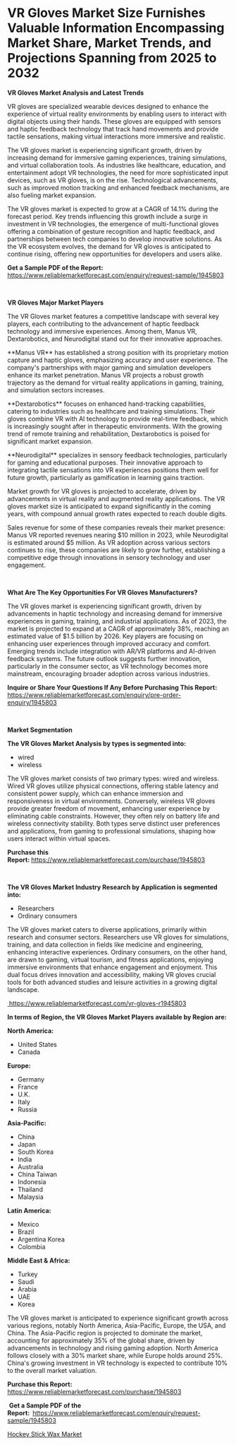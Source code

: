 <p><h1>VR Gloves Market Size Furnishes Valuable Information Encompassing Market Share, Market Trends, and Projections Spanning from 2025 to 2032</h1></p><p><strong>VR Gloves Market Analysis and Latest Trends</strong></p>
<p><p>VR gloves are specialized wearable devices designed to enhance the experience of virtual reality environments by enabling users to interact with digital objects using their hands. These gloves are equipped with sensors and haptic feedback technology that track hand movements and provide tactile sensations, making virtual interactions more immersive and realistic.</p><p>The VR gloves market is experiencing significant growth, driven by increasing demand for immersive gaming experiences, training simulations, and virtual collaboration tools. As industries like healthcare, education, and entertainment adopt VR technologies, the need for more sophisticated input devices, such as VR gloves, is on the rise. Technological advancements, such as improved motion tracking and enhanced feedback mechanisms, are also fueling market expansion.</p><p>The VR gloves market is expected to grow at a CAGR of 14.1% during the forecast period. Key trends influencing this growth include a surge in investment in VR technologies, the emergence of multi-functional gloves offering a combination of gesture recognition and haptic feedback, and partnerships between tech companies to develop innovative solutions. As the VR ecosystem evolves, the demand for VR gloves is anticipated to continue rising, offering new opportunities for developers and users alike.</p></p>
<p><strong>Get a Sample PDF of the Report:&nbsp;</strong> <a href="https://www.reliablemarketforecast.com/enquiry/request-sample/1945803?utm_campaign=1130&utm_medium=2&utm_source=Github&utm_content=ia&utm_term=06022025&utm_id=vr-gloves">https://www.reliablemarketforecast.com/enquiry/request-sample/1945803</a></p>
<p>&nbsp;</p>
<p><strong>VR Gloves Major Market Players</strong></p>
<p><p>The VR Gloves market features a competitive landscape with several key players, each contributing to the advancement of haptic feedback technology and immersive experiences. Among them, Manus VR, Dextarobotics, and Neurodigital stand out for their innovative approaches.</p><p>**Manus VR** has established a strong position with its proprietary motion capture and haptic gloves, emphasizing accuracy and user experience. The company's partnerships with major gaming and simulation developers enhance its market penetration. Manus VR projects a robust growth trajectory as the demand for virtual reality applications in gaming, training, and simulation sectors increases.</p><p>**Dextarobotics** focuses on enhanced hand-tracking capabilities, catering to industries such as healthcare and training simulations. Their gloves combine VR with AI technology to provide real-time feedback, which is increasingly sought after in therapeutic environments. With the growing trend of remote training and rehabilitation, Dextarobotics is poised for significant market expansion.</p><p>**Neurodigital** specializes in sensory feedback technologies, particularly for gaming and educational purposes. Their innovative approach to integrating tactile sensations into VR experiences positions them well for future growth, particularly as gamification in learning gains traction.</p><p>Market growth for VR gloves is projected to accelerate, driven by advancements in virtual reality and augmented reality applications. The VR gloves market size is anticipated to expand significantly in the coming years, with compound annual growth rates expected to reach double digits.</p><p>Sales revenue for some of these companies reveals their market presence: Manus VR reported revenues nearing $10 million in 2023, while Neurodigital is estimated around $5 million. As VR adoption across various sectors continues to rise, these companies are likely to grow further, establishing a competitive edge through innovations in sensory technology and user engagement.</p></p>
<p>&nbsp;</p>
<p><strong>What Are The Key Opportunities For VR Gloves Manufacturers?</strong></p>
<p><p>The VR gloves market is experiencing significant growth, driven by advancements in haptic technology and increasing demand for immersive experiences in gaming, training, and industrial applications. As of 2023, the market is projected to expand at a CAGR of approximately 38%, reaching an estimated value of $1.5 billion by 2026. Key players are focusing on enhancing user experiences through improved accuracy and comfort. Emerging trends include integration with AR/VR platforms and AI-driven feedback systems. The future outlook suggests further innovation, particularly in the consumer sector, as VR technology becomes more mainstream, encouraging broader adoption across various industries.</p></p>
<p><strong>Inquire or Share Your Questions If Any Before Purchasing This Report:</strong> <a href="https://www.reliablemarketforecast.com/enquiry/pre-order-enquiry/1945803?utm_campaign=1130&utm_medium=2&utm_source=Github&utm_content=ia&utm_term=06022025&utm_id=vr-gloves">https://www.reliablemarketforecast.com/enquiry/pre-order-enquiry/1945803</a></p>
<p>&nbsp;</p>
<p><strong>Market Segmentation</strong></p>
<p><strong>The VR Gloves Market Analysis by types is segmented into:</strong></p>
<p><ul><li>wired</li><li>wireless</li></ul></p>
<p><p>The VR gloves market consists of two primary types: wired and wireless. Wired VR gloves utilize physical connections, offering stable latency and consistent power supply, which can enhance immersion and responsiveness in virtual environments. Conversely, wireless VR gloves provide greater freedom of movement, enhancing user experience by eliminating cable constraints. However, they often rely on battery life and wireless connectivity stability. Both types serve distinct user preferences and applications, from gaming to professional simulations, shaping how users interact within virtual spaces.</p></p>
<p><strong>Purchase this Report:&nbsp;</strong><a href="https://www.reliablemarketforecast.com/purchase/1945803?utm_campaign=1130&utm_medium=2&utm_source=Github&utm_content=ia&utm_term=06022025&utm_id=vr-gloves">https://www.reliablemarketforecast.com/purchase/1945803</a></p>
<p>&nbsp;</p>
<p><strong>The VR Gloves Market Industry Research by Application is segmented into:</strong></p>
<p><ul><li>Researchers</li><li>Ordinary consumers</li></ul></p>
<p><p>The VR gloves market caters to diverse applications, primarily within research and consumer sectors. Researchers use VR gloves for simulations, training, and data collection in fields like medicine and engineering, enhancing interactive experiences. Ordinary consumers, on the other hand, are drawn to gaming, virtual tourism, and fitness applications, enjoying immersive environments that enhance engagement and enjoyment. This dual focus drives innovation and accessibility, making VR gloves crucial tools for both advanced studies and leisure activities in a growing digital landscape.</p></p>
<p><a href="https://www.reliablemarketforecast.com/vr-gloves-r1945803?utm_campaign=1130&utm_medium=2&utm_source=Github&utm_content=ia&utm_term=06022025&utm_id=vr-gloves">&nbsp;https://www.reliablemarketforecast.com/vr-gloves-r1945803</a></p>
<p><strong>In terms of Region, the VR Gloves Market Players available by Region are:</strong></p>
<p>
    <p> <strong> North America: </strong>
        <ul>
            <li>United States</li>
            <li>Canada</li>
        </ul>
        </p> 
    <p> <strong> Europe: </strong>
        <ul>
            <li>Germany</li>
            <li>France</li>
            <li>U.K.</li>
            <li>Italy</li>
            <li>Russia</li>
        </ul>
        </p> 
    <p> <strong> Asia-Pacific: </strong>
        <ul>
            <li>China</li>
            <li>Japan</li>
            <li>South Korea</li>
            <li>India</li>
            <li>Australia</li>
            <li>China Taiwan</li>
            <li>Indonesia</li>
            <li>Thailand</li>
            <li>Malaysia</li>
        </ul>
        </p> 
    <p> <strong> Latin America: </strong>
        <ul>
            <li>Mexico</li>
            <li>Brazil</li>
            <li>Argentina Korea</li>
            <li>Colombia</li>
        </ul>
        </p> 
    <p> <strong> Middle East & Africa: </strong>
        <ul>
            <li>Turkey</li>
            <li>Saudi</li>
            <li>Arabia</li>
            <li>UAE</li>
            <li>Korea</li>
        </ul>
    </p>
    </p>
<p><p>The VR gloves market is anticipated to experience significant growth across various regions, notably North America, Asia-Pacific, Europe, the USA, and China. The Asia-Pacific region is projected to dominate the market, accounting for approximately 35% of the global share, driven by advancements in technology and rising gaming adoption. North America follows closely with a 30% market share, while Europe holds around 25%. China's growing investment in VR technology is expected to contribute 10% to the overall market valuation.</p></p>
<p><strong>Purchase this Report: </strong><a href="https://www.reliablemarketforecast.com/purchase/1945803?utm_campaign=1130&utm_medium=2&utm_source=Github&utm_content=ia&utm_term=06022025&utm_id=vr-gloves">https://www.reliablemarketforecast.com/purchase/1945803</a></p>
<p>&nbsp;<strong>Get a Sample PDF of the Report:&nbsp;&nbsp;</strong><a href="https://www.reliablemarketforecast.com/enquiry/request-sample/1945803?utm_campaign=1130&utm_medium=2&utm_source=Github&utm_content=ia&utm_term=06022025&utm_id=vr-gloves">https://www.reliablemarketforecast.com/enquiry/request-sample/1945803</a></p>
<p><strong></strong></p>
<p><p><a href="https://github.com/RickHolmes3/Market-Research-Report-List-7/blob/main/hockey-stick-wax-market.md?utm_campaign=1130&utm_medium=2&utm_source=Github&utm_content=ia&utm_term=06022025&utm_id=vr-gloves">Hockey Stick Wax Market</a></p></p>